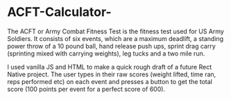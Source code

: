 # ACFT-Calculator-


The ACFT or Army Combat Fitness Test is the fitness test used for US Army Soldiers. It consists of six events, which are a maximum deadlift, a standing power throw of a 
10 pound ball, hand release push ups, sprint drag carry (sprinting mixed with carrying weights), leg tucks and a two mile run. 

I used vanilla JS and HTML to make a quick rough draft of a future Rect Native project. The user types in their raw scores (weight lifted, time ran, reps performed etc) on each event and presses a button to get the total score (100 points per event for a perfect score of 600). 
